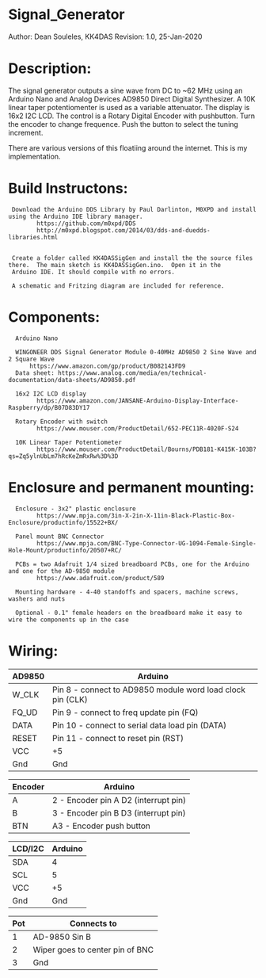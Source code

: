 # Signal_Generator

Author:    Dean Souleles, KK4DAS
Revision:  1.0,  25-Jan-2020

# Description:
 
 The signal generator outputs a sine wave from DC to ~62 MHz using an Arduino Nano and Analog Devices AD9850 Direct Digital Synthesizer. A 10K linear
 taper potentiomenter is used as a variable attenuator. The display is 16x2 I2C LCD.  The control is a Rotary Digital Encoder with pushbutton. Turn the encoder
 to change frequence.  Push the button to select the tuning increment.
 
 There are various versions of this floatiing around the internet.  This is my implementation.
 
# Build Instructons:
  
     Download the Arduino DDS Library by Paul Darlinton, M0XPD and install using the Arduino IDE library manager.
            https://github.com/m0xpd/DDS
            http://m0xpd.blogspot.com/2014/03/dds-and-duedds-libraries.html
     
     
     Create a folder called KK4DASSigGen and install the the source files there.  The main sketch is KK4DASSigGen.ino.  Open it in the 
     Arduino IDE. It should compile with no errors.
     
     A schematic and Fritzing diagram are included for reference.

# Components:
  
      Arduino Nano
      
      WINGONEER DDS Signal Generator Module 0-40MHz AD9850 2 Sine Wave and 2 Square Wave 
          https://www.amazon.com/gp/product/B082143FD9
      Data sheet: https://www.analog.com/media/en/technical-documentation/data-sheets/AD9850.pdf

      16x2 I2C LCD display
            https://www.amazon.com/JANSANE-Arduino-Display-Interface-Raspberry/dp/B07D83DY17

      Rotary Encoder with switch
            https://www.mouser.com/ProductDetail/652-PEC11R-4020F-S24

      10K Linear Taper Potentiometer
            https://www.mouser.com/ProductDetail/Bourns/PDB181-K415K-103B?qs=Zq5ylnUbLm7hRcKeZmRxRw%3D%3D


# Enclosure and permanent mounting:
 
      Enclosure - 3x2" plastic enclosure
            https://www.mpja.com/3in-X-2in-X-11in-Black-Plastic-Box-Enclosure/productinfo/15522+BX/

      Panel mount BNC Connector
            https://www.mpja.com/BNC-Type-Connector-UG-1094-Female-Single-Hole-Mount/productinfo/20507+RC/ 
 
      PCBs = two Adafruit 1/4 sized breadboard PCBs, one for the Arduino and one for the AD-9850 module
            https://www.adafruit.com/product/589

      Mounting hardware - 4-40 standoffs and spacers, machine screws, washers and nuts

      Optional - 0.1" female headers on the breadboard make it easy to wire the components up in the case

# Wiring:

   AD9850  | Arduino
   --------|--------
   W_CLK   | Pin 8 - connect to AD9850 module word load clock pin (CLK)
   FQ_UD   | Pin 9 - connect to freq update pin (FQ)
   DATA    | Pin 10 - connect to serial data load pin (DATA)
   RESET   | Pin 11 - connect to reset pin (RST) 
   VCC     | +5
   Gnd     | Gnd

   Encoder | Arduino
   --------|--------
   A       | 2  -  Encoder pin A  D2 (interrupt pin)
   B       | 3  -  Encoder pin B  D3 (interrupt pin)
   BTN     | A3 -  Encoder push button
   
   LCD/I2C | Arduino
   --------|--------
   SDA     |  4
   SCL     |  5
   VCC     | +5
   Gnd     | Gnd

   Pot | Connects to
   ----|------------
   1   | AD-9850 Sin B
   2   | Wiper goes to center pin of BNC
   3   | Gnd

